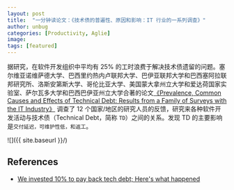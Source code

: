 ```yaml
---
layout: post
title:  "一分钟读论文：《技术债的普遍性、原因和影响：IT 行业的一系列调查》"
author: unbug
categories: [Productivity, Aglie]
image: 
tags: [featured]
---
```

据研究，在软件开发组织中平均有 25% 的工时浪费于解决技术债遗留的问题。塞尔维亚诺维萨德大学、巴西里约热内卢联邦大学、巴伊亚联邦大学和巴西塞阿拉联邦研究所、洛斯安第斯大学、哥伦比亚大学、美国蒙大拿州立大学和爱达荷国家实验室、萨尔瓦多大学和巴西巴伊亚州立大学合著的论文[《Prevalence, Common Causes and Effects of Technical Debt: Results from a Family of Surveys with the IT Industry》][paper1-url] 调查了 12 个国家/地区的研究人员的反馈，研究来各种软件开发活动与技术债（Technical
Debt，简称 `TD`）之间的关系。发现 TD 的主要影响是`交付延迟，可维护性低，和返工`。

![]({{ site.baseurl }}/)


## References
- [We invested 10% to pay back tech debt; Here's what happened][links-1]


[paper1-url]: https://arxiv.org/pdf/2109.13771.pdf
[links-1]: https://blog.alexewerlof.com/p/tech-debt-day